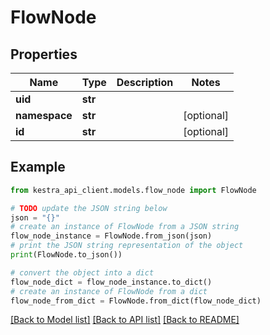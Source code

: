 # FlowNode


## Properties

Name | Type | Description | Notes
------------ | ------------- | ------------- | -------------
**uid** | **str** |  | 
**namespace** | **str** |  | [optional] 
**id** | **str** |  | [optional] 

## Example

```python
from kestra_api_client.models.flow_node import FlowNode

# TODO update the JSON string below
json = "{}"
# create an instance of FlowNode from a JSON string
flow_node_instance = FlowNode.from_json(json)
# print the JSON string representation of the object
print(FlowNode.to_json())

# convert the object into a dict
flow_node_dict = flow_node_instance.to_dict()
# create an instance of FlowNode from a dict
flow_node_from_dict = FlowNode.from_dict(flow_node_dict)
```
[[Back to Model list]](../README.md#documentation-for-models) [[Back to API list]](../README.md#documentation-for-api-endpoints) [[Back to README]](../README.md)


